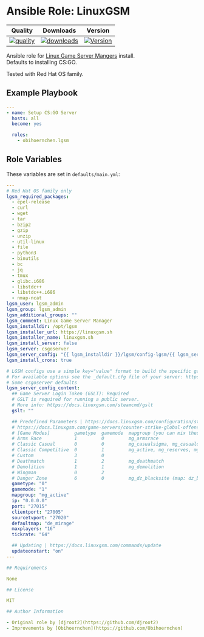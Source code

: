 # Ansible Role: LinuxGSM

|Quality|Downloads|Version|
|-------|---------|-------|
|[![quality](https://img.shields.io/ansible/quality/54616)](https://galaxy.ansible.com/obihoernchen/ansible-lgsm)|[![downloads](https://img.shields.io/ansible/role/d/54616)](https://galaxy.ansible.com/obihoernchen/ansible-lgsm)|[![Version](https://img.shields.io/github/release/obihoernchen/ansible-lgsm.svg)](https://github.com/obihoernchen/ansible-lgsm/releases/)|

Ansible role for [Linux Game Server Mangers](https://linuxgsm.com) install.  
Defaults to installing CS:GO.

Tested with Red Hat OS family.

## Example Playbook

```yaml
---
- name: Setup CS:GO Server
  hosts: all
  become: yes

  roles:
    - obihoernchen.lgsm
```

## Role Variables

These variables are set in `defaults/main.yml`:
```yaml
---
# Red Hat OS family only
lgsm_required_packages:
  - epel-release
  - curl
  - wget
  - tar
  - bzip2
  - gzip
  - unzip
  - util-linux
  - file
  - python3
  - binutils
  - bc
  - jq
  - tmux
  - glibc.i686
  - libstdc++
  - libstdc++.i686
  - nmap-ncat
lgsm_user: lgsm_admin
lgsm_group: lgsm_admin
lgsm_additional_groups: ""
lgsm_comment: Linux Game Server Manager
lgsm_installdir: /opt/lgsm
lgsm_installer_url: https://linuxgsm.sh
lgsm_installer_name: linuxgsm.sh
lgsm_install_server: false
lgsm_server: csgoserver
lgsm_server_config: "{{ lgsm_installdir }}/lgsm/config-lgsm/{{ lgsm_server }}/{{ lgsm_server }}.cfg"
lgsm_install_crons: true

# LGSM configs use a simple key="value" format to build the specific gameserver config
# For available options see the _default.cfg file of your server: https://github.com/GameServerManagers/LinuxGSM/tree/master/lgsm/config-default/config-lgsm
# Some csgoserver defaults
lgsm_server_config_content:
  ## Game Server Login Token (GSLT): Required
  # GSLT is required for running a public server.
  # More info: https://docs.linuxgsm.com/steamcmd/gslt
  gslt: ""

  ## Predefined Parameters | https://docs.linuxgsm.com/configuration/start-parameters
  # https://docs.linuxgsm.com/game-servers/counter-strike-global-offensive
  # [Game Modes]         gametype  gamemode  mapgroup (you can mix these across all Game Modes except Danger Zone, but use only one)
  # Arms Race            1         0         mg_armsrace
  # Classic Casual       0         0         mg_casualsigma, mg_casualdelta
  # Classic Competitive  0         1         mg_active, mg_reserves, mg_hostage, mg_de_dust2
  # Custom               3         0
  # Deathmatch           1         2         mg_deathmatch
  # Demolition           1         1         mg_demolition
  # Wingman              0         2
  # Danger Zone          6         0         mg_dz_blacksite (map: dz_blacksite), mg_dz_sirocco (map: dz_sirocco)
  gametype: "0"
  gamemode: "1"
  mapgroup: "mg_active"
  ip: "0.0.0.0"
  port: "27015"
  clientport: "27005"
  sourcetvport: "27020"
  defaultmap: "de_mirage"
  maxplayers: "16"
  tickrate: "64"

  ## Updating | https://docs.linuxgsm.com/commands/update
  updateonstart: "on"
---

## Requirements

None

## License

MIT

## Author Information

- Original role by [djroot2](https://github.com/djroot2)
- Improvements by [Obihoernchen](https://github.com/Obihoernchen)
